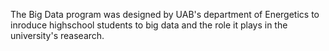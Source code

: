 The Big Data program was designed by UAB's department of Energetics to inroduce highschool students to big data and the role it plays in the university's reasearch.